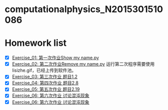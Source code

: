# computationalphysics_N2015301510086
# Homework list
- [X] [Exercise_01: 第一次作业Show my name.py](https://github.com/lisizhe/computationalphysics_N2015301510086/blob/master/Exercise_01/%E7%AC%AC%E4%B8%80%E6%AC%A1%E4%BD%9C%E4%B8%9AShow%20my%20name.py)
- [X] [Exercise_02: 第二次作业Remove my name.py](https://github.com/lisizhe/computationalphysics_N2015301510086/blob/master/Exercise_02/lisizhe2.py)
运行第二次程序需要使用lisizhe.gif，已经上传到软件池。
- [X] [Exercise_03: 第三次作业 题目1.2](https://github.com/lisizhe/computationalphysics_N2015301510086/blob/master/Exercise_03/Report1(%E9%A2%98%E7%9B%AE1.2).md)
- [X] [Exercise_04: 第四次作业 题目2.8](https://github.com/lisizhe/computationalphysics_N2015301510086/blob/master/Exercise_04/report%202.8%20.md)
- [X] [Exercise_05: 第五次作业 题目2.19](https://github.com/lisizhe/computationalphysics_N2015301510086/blob/master/Exercise_05/Report(2.19).md)
- [X] [Exercise_06: 第六次作业 讨论混沌现象](https://github.com/lisizhe/computationalphysics_N2015301510086/blob/master/Exercise_06/report.md)
- [X] [Exercise_06: 第六次作业 讨论混沌现象](https://github.com/lisizhe/computationalphysics_N2015301510086/blob/master/Exercise_07/report.md)
